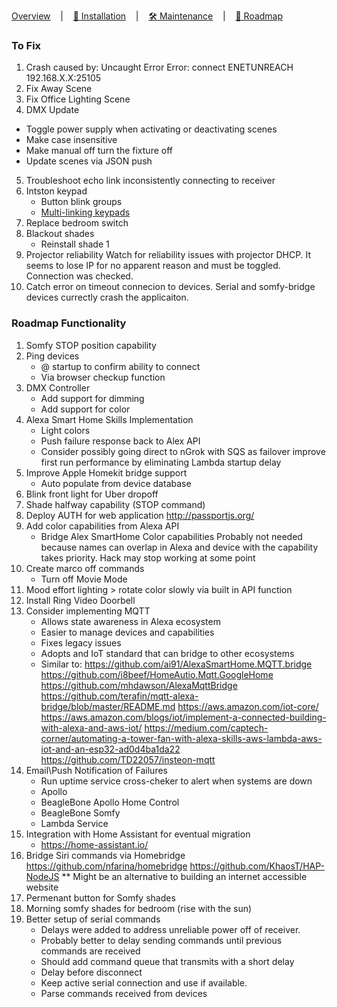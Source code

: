 [Overview](../README.md) &nbsp;&nbsp;&nbsp;|&nbsp;&nbsp;&nbsp; [🧭 Installation](./installation.md) &nbsp;&nbsp;&nbsp;|&nbsp;&nbsp;&nbsp; [🛠️ Maintenance](./maintenance.md) &nbsp;&nbsp;&nbsp;|&nbsp;&nbsp;&nbsp; <u>🔮 Roadmap</u>

### To Fix
1. Crash caused by: Uncaught Error Error: connect ENETUNREACH 192.168.X.X:25105
2. Fix Away Scene
3. Fix Office Lighting Scene
4. DMX Update
  - Toggle power supply when activating or deactivating scenes
  - Make case insensitive
  - Make manual off turn the fixture off
  - Update scenes via JSON push
5. Troubleshoot echo link inconsistently connecting to receiver
6. Intston keypad
    - Button blink groups
    - [Multi-linking keypads](https://www.youtube.com/watch?v=ZbWiIS6Tuzw)
7. Replace bedroom switch
8.  Blackout shades
    - Reinstall shade 1
9.  Projector reliability
    Watch for reliability issues with projector DHCP. It seems to lose IP for no apparent reason and must be toggled. Connection was checked.
10. Catch error on timeout connecion to devices. Serial and somfy-bridge devices currectly crash the applicaiton.

### Roadmap Functionality

1. Somfy STOP position capability
2. Ping devices 
   - @ startup to confirm ability to connect
   - Via browser checkup function
3. DMX Controller
    - Add support for dimming
    - Add support for color
4. Alexa Smart Home Skills Implementation
    - Light colors
    - Push failure response back to Alex API
    - Consider possibly going direct to nGrok with SQS as failover 
    improve first run performance by eliminating Lambda startup delay
5. Improve Apple Homekit bridge support
    - Auto populate from device database
6. Blink front light for Uber dropoff
7. Shade halfway capability (STOP command)
8. Deploy AUTH for web application
    http://passportjs.org/
9. Add color capabilities from Alexa API
    - Bridge Alex SmartHome Color capabilities
        Probably not needed because names can overlap in Alexa and device with the capability takes priority.
        Hack may stop working at some point
10. Create marco off commands
    - Turn off Movie Mode
11. Mood effort lighting > rotate color slowly via built in API function
12. Install Ring Video Doorbell
13. Consider implementing MQTT
    - Allows state awareness in Alexa ecosystem
    - Easier to manage devices and capabilities
    - Fixes legacy issues
    - Adopts and IoT standard that can bridge to other ecosystems
    - Similar to:
    https://github.com/ai91/AlexaSmartHome.MQTT.bridge
    https://github.com/i8beef/HomeAutio.Mqtt.GoogleHome
    https://github.com/mhdawson/AlexaMqttBridge
    https://github.com/terafin/mqtt-alexa-bridge/blob/master/README.md
    https://aws.amazon.com/iot-core/
    https://aws.amazon.com/blogs/iot/implement-a-connected-building-with-alexa-and-aws-iot/
    https://medium.com/captech-corner/automating-a-tower-fan-with-alexa-skills-aws-lambda-aws-iot-and-an-esp32-ad0d4ba1da22
    https://github.com/TD22057/insteon-mqtt
14. Email\Push Notification of Failures
    - Run uptime service cross-cheker to alert when systems are down
    - Apollo
    - BeagleBone Apollo Home Control
    - BeagleBone Somfy
    - Lambda Service
15. Integration with Home Assistant for eventual migration
    - https://home-assistant.io/
16. Bridge Siri commands via Homebridge
    https://github.com/nfarina/homebridge
    https://github.com/KhaosT/HAP-NodeJS
    ** Might be an alternative to building an internet accessible website
17. Permenant button for Somfy shades
18. Morning somfy shades for bedroom (rise with the sun)
19. Better setup of serial commands
    - Delays were added to address unreliable power off of receiver. 
    - Probably better to delay sending commands until previous commands are received
    - Should add command queue that transmits with a short delay
    - Delay before disconnect
    - Keep active serial connection and use if available.
    - Parse commands received from devices